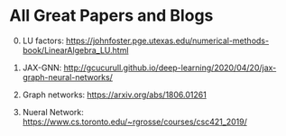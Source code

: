 # All Great Papers and Blogs

0. LU factors: https://johnfoster.pge.utexas.edu/numerical-methods-book/LinearAlgebra_LU.html

1. JAX-GNN: http://gcucurull.github.io/deep-learning/2020/04/20/jax-graph-neural-networks/

2. Graph networks: https://arxiv.org/abs/1806.01261

3. Nueral Network: https://www.cs.toronto.edu/~rgrosse/courses/csc421_2019/
